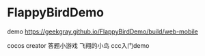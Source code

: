 # FlappyBirdDemo

demo https://geekgray.github.io/FlappyBirdDemo/build/web-mobile

cocos creator 答题小游戏 飞翔的小鸟 ccc入门demo
